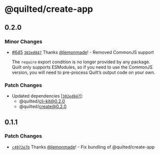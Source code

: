 # @quilted/create-app

## 0.2.0

### Minor Changes

- [#645](https://github.com/lemonmade/quilt/pull/645) [`302ed847`](https://github.com/lemonmade/quilt/commit/302ed8479f9c035ef39d48137de958dba50690ca) Thanks [@lemonmade](https://github.com/lemonmade)! - Removed CommonJS support

  The `require` export condition is no longer provided by any package. Quilt only supports ESModules, so if you need to use the CommonJS version, you will need to pre-process Quilt’s output code on your own.

### Patch Changes

- Updated dependencies [[`302ed847`](https://github.com/lemonmade/quilt/commit/302ed8479f9c035ef39d48137de958dba50690ca)]:
  - @quilted/cli-kit@0.2.0
  - @quilted/create@0.2.0

## 0.1.1

### Patch Changes

- [`c4972e7b`](https://github.com/lemonmade/quilt/commit/c4972e7beb8bee6680798d30c2deedf6a4ec795a) Thanks [@lemonmade](https://github.com/lemonmade)! - Fix bundling of @quilted/create-app
